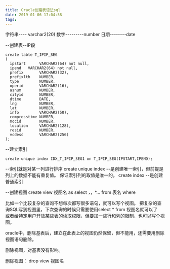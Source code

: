 ```yaml
---
title: Oracle创建表语法sql
date: 2019-01-06 17:04:58
tags:
---
```

字符串----  varchar2(20)
数字---------number
日期--------date

--创建表--IP段
```
create table T_IPIP_SEG
(
  ipstart      VARCHAR2(64) not null,
  ipend   VARCHAR2(64) not null,
  prefix       VARCHAR2(32),
  prefixlth    NUMBER,
  type         NUMBER,
  operid       VARCHAR2(16),
  asnum        NUMBER,
  cityid       NUMBER,
  dtime        DATE,
  lng          NUMBER,
  lat          NUMBER,
  info         VARCHAR2(50),
  compresstime NUMBER,
  mocid        NUMBER,
  location     VARCHAR2(128),
  resid        NUMBER,
  vcdesc       VARCHAR2(256)
);
```
--建立索引
```
create unique index IDX_T_IPIP_SEG1 on T_IPIP_SEG(IPSTART,IPEND);
```
--索引就是对某一列进行排序
create unique index 
--是创建唯一索引，但前提是列上的数据不能有重复值。 保证索引列的取值是唯一的。
create index
--是创建普通索引



--创建视图
create view 视图名 as select *，*，*... from 表名 where 

比如一个比较复杂的查询不想每次都写很多语句，就可以写个视图。
把复杂的查询SQL写到视图里，下次查询的时候只需要使用select * from 视图名就可以了  
或者给特定用户开放某些表的读取权限，但要加一些行和列的限制，也可以写个视图。              

oracle中，删除基表后，建立在此表上的视图仍然保留，但不能用，还需要用删除视图语句删除。

删除视图，对基表没有影响。

删除视图：  drop view 视图名